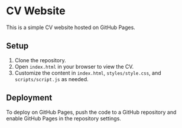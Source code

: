 # CV Website

This is a simple CV website hosted on GitHub Pages.

## Setup

1. Clone the repository.
2. Open `index.html` in your browser to view the CV.
3. Customize the content in `index.html`, `styles/style.css`, and `scripts/script.js` as needed.

## Deployment

To deploy on GitHub Pages, push the code to a GitHub repository and enable GitHub Pages in the repository settings.